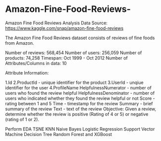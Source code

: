 # Amazon-Fine-Food-Reviews-
Amazon Fine Food Reviews Analysis Data Source: https://www.kaggle.com/snap/amazon-fine-food-reviews






The Amazon Fine Food Reviews dataset consists of reviews of fine foods from Amazon.

Number of reviews: 568,454 Number of users: 256,059 Number of products: 74,258 Timespan: Oct 1999 - Oct 2012 Number of Attributes/Columns in data: 10

Attribute Information:

1.Id
2.ProductId - unique identifier for the product
3.UserId - unqiue identifier for the user
4.ProfileName
HelpfulnessNumerator - number of users who found the review helpful
HelpfulnessDenominator - number of users who indicated whether they found the review helpful or not
Score - rating between 1 and 5
Time - timestamp for the review
Summary - brief summary of the review
Text - text of the review
Objective: Given a review, determine whether the review is positive (Rating of 4 or 5) or negative (rating of 1 or 2).

Perform EDA
TSNE
KNN
Naive Bayes
Logistic Regression
Support Vector Machine
Decision Tree
Random Forest and XGBoost
